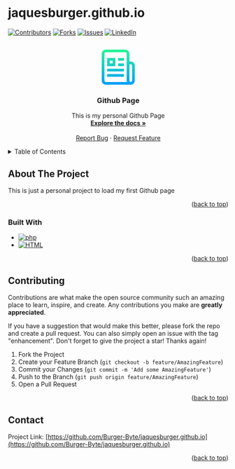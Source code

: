 <a name="readme-top"></a>

# jaquesburger.github.io


<!-- PROJECT SHIELDS -->
[![Contributors][contributors-shield]][contributors-url]
[![Forks][forks-shield]][forks-url]
[![Issues][issues-shield]][issues-url]
[![LinkedIn][linkedin-shield]][linkedin-url]



<!-- PROJECT LOGO -->
<br />
<div align="center">
  <a href="https://github.com/Burger-Byte/jaquesburger.github.io">
    <img src="/images/readme_logo.png" alt="Logo" width="80" height="80">
  </a>

<h3 align="center">Github Page</h3>

  <p align="center">
    This is my personal Github Page
    <br />
    <a href="https://github.com/Burger-Byte/jaquesburger.github.io"><strong>Explore the docs »</strong></a>
    <br />
    <br />
    <a href="https://github.com/Burger-Byte/jaquesburger.github.io/issues/new?labels=bug&template=bug-report---.md">Report Bug</a>
    ·
    <a href="https://github.com/Burger-Byte/jaquesburger.github.io/issues/new?labels=enhancement&template=feature-request---.md">Request Feature</a>
  </p>
</div>



<!-- TABLE OF CONTENTS -->
<details>
  <summary>Table of Contents</summary>
  <ol>
    <li>
      <a href="#about-the-project">About The Project</a>
      <ul>
        <li><a href="#built-with">Built With</a></li>
      </ul>
    </li>
    <li>
      <a href="#getting-started">Getting Started</a>
      <ul>
        <li><a href="#prerequisites">Prerequisites</a></li>
        <li><a href="#installation">Installation</a></li>
      </ul>
    </li>
    <li><a href="#usage">Usage</a></li>
    <li><a href="#roadmap">Roadmap</a></li>
    <li><a href="#contributing">Contributing</a></li>
    <li><a href="#license">License</a></li>
    <li><a href="#contact">Contact</a></li>
    <li><a href="#acknowledgments">Acknowledgments</a></li>
  </ol>
</details>



<!-- ABOUT THE PROJECT -->
## About The Project

This is just a personal project to load my first Github page

<p align="right">(<a href="#readme-top">back to top</a>)</p>



### Built With

* [![php][php.net]][php-url]
* [![HTML][HTML.com]][HTML]

<p align="right">(<a href="#readme-top">back to top</a>)</p>



<!-- CONTRIBUTING -->
## Contributing

Contributions are what make the open source community such an amazing place to learn, inspire, and create. Any contributions you make are **greatly appreciated**.

If you have a suggestion that would make this better, please fork the repo and create a pull request. You can also simply open an issue with the tag "enhancement".
Don't forget to give the project a star! Thanks again!

1. Fork the Project
2. Create your Feature Branch (`git checkout -b feature/AmazingFeature`)
3. Commit your Changes (`git commit -m 'Add some AmazingFeature'`)
4. Push to the Branch (`git push origin feature/AmazingFeature`)
5. Open a Pull Request

<p align="right">(<a href="#readme-top">back to top</a>)</p>



<!-- CONTACT -->
## Contact

Project Link: [https://github.com/Burger-Byte/jaquesburger.github.io](https://github.com/Burger-Byte/jaquesburger.github.io)

<p align="right">(<a href="#readme-top">back to top</a>)</p>




<!-- MARKDOWN LINKS & IMAGES -->
<!-- https://www.markdownguide.org/basic-syntax/#reference-style-links -->
[contributors-shield]: https://img.shields.io/github/contributors/github_username/repo_name.svg?style=for-the-badge
[contributors-url]: https://github.com/Burger-Byte/jaquesburger.github.io/graphs/contributors
[forks-shield]: https://img.shields.io/github/forks/github_username/repo_name.svg?style=for-the-badge
[forks-url]: https://github.com/Burger-Byte/jaquesburger.github.io/network/members
[issues-shield]: https://img.shields.io/github/issues/github_username/repo_name.svg?style=for-the-badge
[issues-url]: https://github.com/Burger-Byte/jaquesburger.github.io/issues
[linkedin-shield]: https://img.shields.io/badge/-LinkedIn-black.svg?style=for-the-badge&logo=linkedin&colorB=555
[linkedin-url]: https://www.linkedin.com/in/jaques-b-0519358a/

[php.net]: https://img.shields.io/badge/php-563D7C?style=for-the-badge&logo=php&logoColor=white
[php-url]: https://php.net
[HTML.com]: https://img.shields.io/badge/html-0769AD?style=for-the-badge&logo=html&logoColor=white
[HTML]: https://html.com 